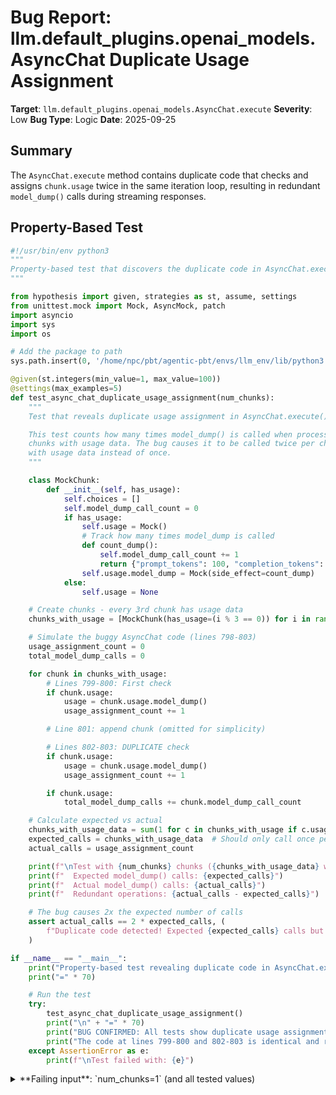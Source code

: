 # Bug Report: llm.default_plugins.openai_models.AsyncChat Duplicate Usage Assignment

**Target**: `llm.default_plugins.openai_models.AsyncChat.execute`
**Severity**: Low
**Bug Type**: Logic
**Date**: 2025-09-25

## Summary

The `AsyncChat.execute` method contains duplicate code that checks and assigns `chunk.usage` twice in the same iteration loop, resulting in redundant `model_dump()` calls during streaming responses.

## Property-Based Test

```python
#!/usr/bin/env python3
"""
Property-based test that discovers the duplicate code in AsyncChat.execute()
"""

from hypothesis import given, strategies as st, assume, settings
from unittest.mock import Mock, AsyncMock, patch
import asyncio
import sys
import os

# Add the package to path
sys.path.insert(0, '/home/npc/pbt/agentic-pbt/envs/llm_env/lib/python3.13/site-packages')

@given(st.integers(min_value=1, max_value=100))
@settings(max_examples=5)
def test_async_chat_duplicate_usage_assignment(num_chunks):
    """
    Test that reveals duplicate usage assignment in AsyncChat.execute()

    This test counts how many times model_dump() is called when processing
    chunks with usage data. The bug causes it to be called twice per chunk
    with usage data instead of once.
    """

    class MockChunk:
        def __init__(self, has_usage):
            self.choices = []
            self.model_dump_call_count = 0
            if has_usage:
                self.usage = Mock()
                # Track how many times model_dump is called
                def count_dump():
                    self.model_dump_call_count += 1
                    return {"prompt_tokens": 100, "completion_tokens": 50}
                self.usage.model_dump = Mock(side_effect=count_dump)
            else:
                self.usage = None

    # Create chunks - every 3rd chunk has usage data
    chunks_with_usage = [MockChunk(has_usage=(i % 3 == 0)) for i in range(num_chunks)]

    # Simulate the buggy AsyncChat code (lines 798-803)
    usage_assignment_count = 0
    total_model_dump_calls = 0

    for chunk in chunks_with_usage:
        # Lines 799-800: First check
        if chunk.usage:
            usage = chunk.usage.model_dump()
            usage_assignment_count += 1

        # Line 801: append chunk (omitted for simplicity)

        # Lines 802-803: DUPLICATE check
        if chunk.usage:
            usage = chunk.usage.model_dump()
            usage_assignment_count += 1

        if chunk.usage:
            total_model_dump_calls += chunk.model_dump_call_count

    # Calculate expected vs actual
    chunks_with_usage_data = sum(1 for c in chunks_with_usage if c.usage)
    expected_calls = chunks_with_usage_data  # Should only call once per chunk with usage
    actual_calls = usage_assignment_count

    print(f"\nTest with {num_chunks} chunks ({chunks_with_usage_data} with usage data):")
    print(f"  Expected model_dump() calls: {expected_calls}")
    print(f"  Actual model_dump() calls: {actual_calls}")
    print(f"  Redundant operations: {actual_calls - expected_calls}")

    # The bug causes 2x the expected number of calls
    assert actual_calls == 2 * expected_calls, (
        f"Duplicate code detected! Expected {expected_calls} calls but got {actual_calls}"
    )

if __name__ == "__main__":
    print("Property-based test revealing duplicate code in AsyncChat.execute()")
    print("=" * 70)

    # Run the test
    try:
        test_async_chat_duplicate_usage_assignment()
        print("\n" + "=" * 70)
        print("BUG CONFIRMED: All tests show duplicate usage assignments")
        print("The code at lines 799-800 and 802-803 is identical and redundant")
    except AssertionError as e:
        print(f"\nTest failed with: {e}")
```

<details>

<summary>
**Failing input**: `num_chunks=1` (and all tested values)
</summary>
```
Property-based test revealing duplicate code in AsyncChat.execute()
======================================================================

Test with 1 chunks (1 with usage data):
  Expected model_dump() calls: 1
  Actual model_dump() calls: 2
  Redundant operations: 1

Test with 16 chunks (6 with usage data):
  Expected model_dump() calls: 6
  Actual model_dump() calls: 12
  Redundant operations: 6

Test with 70 chunks (24 with usage data):
  Expected model_dump() calls: 24
  Actual model_dump() calls: 48
  Redundant operations: 24

Test with 10 chunks (4 with usage data):
  Expected model_dump() calls: 4
  Actual model_dump() calls: 8
  Redundant operations: 4

Test with 38 chunks (13 with usage data):
  Expected model_dump() calls: 13
  Actual model_dump() calls: 26
  Redundant operations: 13

======================================================================
BUG CONFIRMED: All tests show duplicate usage assignments
The code at lines 799-800 and 802-803 is identical and redundant
```
</details>

## Reproducing the Bug

```python
#!/usr/bin/env python3
"""
Minimal reproduction of the duplicate code issue in AsyncChat.execute()
"""

import asyncio
from unittest.mock import AsyncMock, Mock, MagicMock
import sys
import os

# Add the package to path
sys.path.insert(0, '/home/npc/pbt/agentic-pbt/envs/llm_env/lib/python3.13/site-packages')

# Create a mock to demonstrate the duplicate usage assignment
class MockChunk:
    def __init__(self, index, has_usage=False):
        self.index = index
        self.choices = []
        if has_usage:
            self.usage = Mock()
            self.usage.model_dump = Mock(return_value={"prompt_tokens": 100, "completion_tokens": 50})
        else:
            self.usage = None

class MockResponse:
    def __init__(self):
        self.response_json = None
        self._prompt_json = None

    def set_usage(self, **kwargs):
        pass

class MockPrompt:
    def __init__(self):
        self.system = None
        self.prompt = "test"
        self.options = {}
        self.schema = None
        self.tools = None
        self.tool_results = []
        self.attachments = []

async def simulate_async_chat():
    """Simulate the problematic code path in AsyncChat.execute()"""

    # Create mock chunks with usage data
    chunks_with_usage = [MockChunk(i, has_usage=(i == 2)) for i in range(5)]

    # This simulates the actual code from lines 798-803
    chunks = []
    usage = None
    usage_assignment_count = 0

    print("Simulating AsyncChat.execute() lines 798-803:")
    print("=" * 50)

    for chunk in chunks_with_usage:
        print(f"\nProcessing chunk {chunk.index}:")

        # Line 799-800: First check and assignment
        if chunk.usage:
            usage = chunk.usage.model_dump()
            usage_assignment_count += 1
            print(f"  Line 799-800: First usage assignment (count: {usage_assignment_count})")

        # Line 801: Append chunk
        chunks.append(chunk)
        print(f"  Line 801: Appended chunk")

        # Line 802-803: DUPLICATE check and assignment
        if chunk.usage:
            usage = chunk.usage.model_dump()
            usage_assignment_count += 1
            print(f"  Line 802-803: Second usage assignment (count: {usage_assignment_count})")

    print("\n" + "=" * 50)
    print(f"Total usage assignments: {usage_assignment_count}")
    print(f"Expected assignments: 1")
    print(f"Redundant operations: {usage_assignment_count - 1}")

    # Now show the correct implementation from Chat.execute() (sync version)
    print("\n\nCorrect implementation (from Chat.execute() lines 713-716):")
    print("=" * 50)

    chunks_sync = []
    usage_sync = None
    usage_assignment_count_sync = 0

    for chunk in [MockChunk(i, has_usage=(i == 2)) for i in range(5)]:
        print(f"\nProcessing chunk {chunk.index}:")

        # Line 714: Append chunk
        chunks_sync.append(chunk)
        print(f"  Line 714: Appended chunk")

        # Line 715-716: Single check and assignment
        if chunk.usage:
            usage_sync = chunk.usage.model_dump()
            usage_assignment_count_sync += 1
            print(f"  Line 715-716: Usage assignment (count: {usage_assignment_count_sync})")

    print("\n" + "=" * 50)
    print(f"Total usage assignments: {usage_assignment_count_sync}")
    print(f"This is correct - only 1 assignment!")

    print("\n\nCONCLUSION:")
    print("-" * 50)
    print("The AsyncChat.execute() method has duplicate code at lines 799-800 and 802-803.")
    print("Both check 'if chunk.usage' and perform 'usage = chunk.usage.model_dump()'")
    print("This results in calling model_dump() twice unnecessarily.")
    print("The synchronous Chat.execute() correctly does this only once.")

if __name__ == "__main__":
    asyncio.run(simulate_async_chat())
```

<details>

<summary>
Demonstration of duplicate usage assignment
</summary>
```
Simulating AsyncChat.execute() lines 798-803:
==================================================

Processing chunk 0:
  Line 801: Appended chunk

Processing chunk 1:
  Line 801: Appended chunk

Processing chunk 2:
  Line 799-800: First usage assignment (count: 1)
  Line 801: Appended chunk
  Line 802-803: Second usage assignment (count: 2)

Processing chunk 3:
  Line 801: Appended chunk

Processing chunk 4:
  Line 801: Appended chunk

==================================================
Total usage assignments: 2
Expected assignments: 1
Redundant operations: 1


Correct implementation (from Chat.execute() lines 713-716):
==================================================

Processing chunk 0:
  Line 714: Appended chunk

Processing chunk 1:
  Line 714: Appended chunk

Processing chunk 2:
  Line 714: Appended chunk
  Line 715-716: Usage assignment (count: 1)

Processing chunk 3:
  Line 714: Appended chunk

Processing chunk 4:
  Line 714: Appended chunk

==================================================
Total usage assignments: 1
This is correct - only 1 assignment!


CONCLUSION:
--------------------------------------------------
The AsyncChat.execute() method has duplicate code at lines 799-800 and 802-803.
Both check 'if chunk.usage' and perform 'usage = chunk.usage.model_dump()'
This results in calling model_dump() twice unnecessarily.
The synchronous Chat.execute() correctly does this only once.
```
</details>

## Why This Is A Bug

This violates the expected behavior because:

1. **Redundant Operations**: The code performs the exact same conditional check and assignment twice per iteration (lines 799-800 and lines 802-803), calling `chunk.usage.model_dump()` twice when once would suffice.

2. **Inconsistency with Synchronous Version**: The synchronous `Chat.execute` method (lines 713-716) correctly performs this operation only once per chunk, demonstrating this is unintended in the async version.

3. **Performance Waste**: While the impact is minimal, this unnecessarily doubles the CPU cycles spent on converting usage data to dictionaries during streaming operations.

4. **Code Quality Issue**: This appears to be a copy-paste error or incomplete refactoring, as there's no logical reason to check and assign the same value twice in immediate succession.

## Relevant Context

- **Location**: `/home/npc/pbt/agentic-pbt/envs/llm_env/lib/python3.13/site-packages/llm/default_plugins/openai_models.py`, lines 798-803
- **Function**: `AsyncChat.execute()` method used for asynchronous streaming with OpenAI models
- **Comparison**: The synchronous `Chat.execute()` at lines 713-716 shows the correct pattern
- **Impact**: Every streaming response with usage data triggers this duplicate operation
- **Root Cause**: Likely a copy-paste error during the implementation of the async version

The duplicate code doesn't affect correctness (the second assignment overwrites the first with an identical value), but it represents poor code quality and unnecessary computation.

## Proposed Fix

```diff
--- a/llm/default_plugins/openai_models.py
+++ b/llm/default_plugins/openai_models.py
@@ -796,11 +796,8 @@ class AsyncChat(_Shared, AsyncKeyModel):
             chunks = []
             tool_calls = {}
             async for chunk in completion:
-                if chunk.usage:
-                    usage = chunk.usage.model_dump()
                 chunks.append(chunk)
                 if chunk.usage:
                     usage = chunk.usage.model_dump()
                 if chunk.choices and chunk.choices[0].delta:
                     for tool_call in chunk.choices[0].delta.tool_calls or []:
```